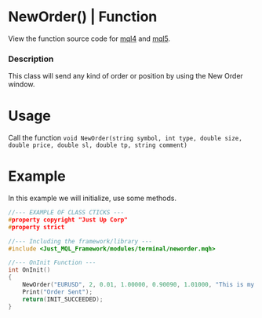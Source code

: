 # NewOrder() | Function
View the function source code for [mql4](../../../sources/terminal/newOrderMQL4.mqh) and [mql5](../../../sources/terminal/newOrderMQL5.mqh). <br>

### Description
This class will send any kind of order or position by using the New Order window.

# Usage
Call the function `void NewOrder(string symbol, int type, double size, double price, double sl, double tp, string comment)`

# Example
In this example we will initialize, use some methods.

```cpp
//--- EXAMPLE OF CLASS CTICKS ---
#property copyright "Just Up Corp"
#property strict

//--- Including the framework/library ---
#include <Just_MQL_Framework/modules/terminal/neworder.mqh>

//--- OnInit Function ---
int OnInit()
{
    NewOrder("EURUSD", 2, 0.01, 1.00000, 0.90090, 1.01000, "This is my comment!");
    Print("Order Sent");
    return(INIT_SUCCEEDED);
}
```